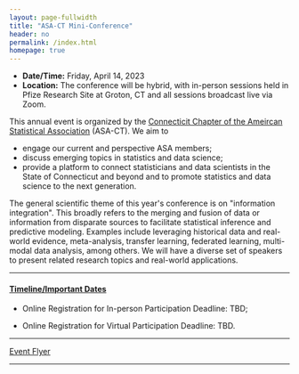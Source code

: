 ```yaml
---
layout: page-fullwidth
title: "ASA-CT Mini-Conference"
header: no
permalink: /index.html
homepage: true
---
```


+ **Date/Time:** Friday, April 14, 2023
+ **Location:** The conference will be hybrid, with in-person sessions held in Pfize Research Site at Groton, CT and all sessions broadcast live via Zoom.

This annual event is organized by the [Connecticit Chapter of the Ameircan Statistical Association](https://community.amstat.org/connecticutchapter/home) (ASA-CT). We aim to 

+ engage our current and perspective ASA members;
+ discuss emerging topics in statistics and data science;
+ provide a platform to connect statisticians and data scientists in the State of Connecticut and beyond and to promote statistics and data science to the next generation. 

The general scientific theme of this year's conference is on "information integration". This broadly refers to the merging and fusion of data or information from disparate sources to facilitate statistical inference and predictive modeling. Examples include leveraging historical data and real-world evidence, meta-analysis, transfer learning, federated learning, multi-modal data analysis, among others. We will have a diverse set of speakers to present related research topics and real-world applications. 

----
<div class="row-fluid">

<h4><a href="/miniconf2023/index.html"
target="_blank" rel="noopener">Timeline/Important Dates</a></h4>

</div>

+ Online Registration for In-person Participation Deadline: TBD;

+ Online Registration for Virtual Participation Deadline: TBD.


----

[Event Flyer](docs/ggplot2-cheatsheet.pdf)

----
